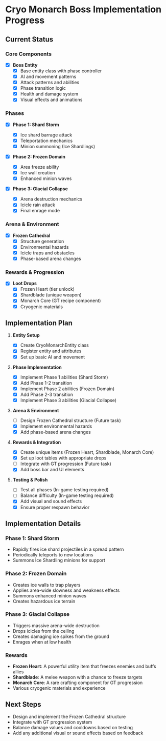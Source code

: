 # Cryo Monarch Boss Implementation Progress

## Current Status

### Core Components

- [x] **Boss Entity**
  - [x] Base entity class with phase controller
  - [x] AI and movement patterns
  - [x] Attack patterns and abilities
  - [x] Phase transition logic
  - [x] Health and damage system
  - [x] Visual effects and animations

### Phases

- [x] **Phase 1: Shard Storm**

  - [x] Ice shard barrage attack
  - [x] Teleportation mechanics
  - [x] Minion summoning (Ice Shardlings)

- [x] **Phase 2: Frozen Domain**

  - [x] Area freeze ability
  - [x] Ice wall creation
  - [x] Enhanced minion waves

- [x] **Phase 3: Glacial Collapse**
  - [x] Arena destruction mechanics
  - [x] Icicle rain attack
  - [x] Final enrage mode

### Arena & Environment

- [x] **Frozen Cathedral**
  - [x] Structure generation
  - [x] Environmental hazards
  - [x] Icicle traps and obstacles
  - [x] Phase-based arena changes

### Rewards & Progression

- [x] **Loot Drops**
  - [x] Frozen Heart (tier unlock)
  - [x] Shardblade (unique weapon)
  - [x] Monarch Core (GT recipe component)
  - [x] Cryogenic materials

## Implementation Plan

1. **Entity Setup**

   - [x] Create CryoMonarchEntity class
   - [x] Register entity and attributes
   - [x] Set up basic AI and movement

2. **Phase Implementation**

   - [x] Implement Phase 1 abilities (Shard Storm)
   - [x] Add Phase 1-2 transition
   - [x] Implement Phase 2 abilities (Frozen Domain)
   - [x] Add Phase 2-3 transition
   - [x] Implement Phase 3 abilities (Glacial Collapse)

3. **Arena & Environment**

   - [ ] Design Frozen Cathedral structure (Future task)
   - [x] Implement environmental hazards
   - [x] Add phase-based arena changes

4. **Rewards & Integration**

   - [x] Create unique items (Frozen Heart, Shardblade, Monarch Core)
   - [x] Set up loot tables with appropriate drops
   - [ ] Integrate with GT progression (Future task)
   - [x] Add boss bar and UI elements

5. **Testing & Polish**
   - [ ] Test all phases (In-game testing required)
   - [ ] Balance difficulty (In-game testing required)
   - [x] Add visual and sound effects
   - [x] Ensure proper respawn behavior

## Implementation Details

### Phase 1: Shard Storm

- Rapidly fires ice shard projectiles in a spread pattern
- Periodically teleports to new locations
- Summons Ice Shardling minions for support

### Phase 2: Frozen Domain

- Creates ice walls to trap players
- Applies area-wide slowness and weakness effects
- Summons enhanced minion waves
- Creates hazardous ice terrain

### Phase 3: Glacial Collapse

- Triggers massive arena-wide destruction
- Drops icicles from the ceiling
- Creates damaging ice spikes from the ground
- Enrages when at low health

### Rewards

- **Frozen Heart**: A powerful utility item that freezes enemies and buffs allies
- **Shardblade**: A melee weapon with a chance to freeze targets
- **Monarch Core**: A rare crafting component for GT progression
- Various cryogenic materials and experience

## Next Steps

- Design and implement the Frozen Cathedral structure
- Integrate with GT progression system
- Balance damage values and cooldowns based on testing
- Add any additional visual or sound effects based on feedback
